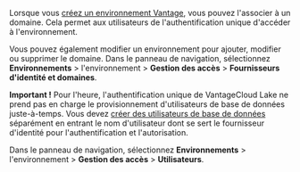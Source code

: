 Lorsque vous [créez un environnement Vantage](qiv1640281527006.md), vous pouvez l'associer à un domaine. Cela permet aux utilisateurs de l'authentification unique d'accéder à l'environnement.

Vous pouvez également modifier un environnement pour ajouter, modifier ou supprimer le domaine. Dans le panneau de navigation, sélectionnez **Environnements** \> l'environnement \> **Gestion des accès** \> **Fournisseurs d'identité et domaines**.

**Important !** Pour l'heure, l'authentification unique de VantageCloud Lake ne prend pas en charge le provisionnement d'utilisateurs de base de données juste-à-temps. Vous devez [créer des utilisateurs de base de données](wxe1659392685092.md) séparément en entrant le nom d'utilisateur dont se sert le fournisseur d'identité pour l'authentification et l'autorisation.

Dans le panneau de navigation, sélectionnez **Environnements** \> l'environnement \> **Gestion des accès** \> **Utilisateurs**.
